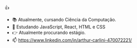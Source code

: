 :thumbsup:

-  :books: Atualmente, cursando Ciência da Computação.
-  :book: Estudando JavaScript, React, HTML e CSS
-  :point_right: Atualmente procurando estágio.
-  :mailbox: https://www.linkedin.com/in/arthur-carlini-470072221/
